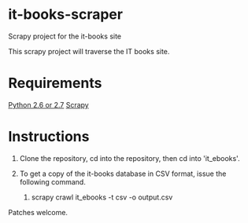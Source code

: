 it-books-scraper
================

Scrapy project for the it-books site

This scrapy project will traverse the IT books site.

# Requirements

[Python 2.6 or 2.7](http://www.python.org/)
[Scrapy](http://scrapy.org/)

# Instructions

1. Clone the repository, cd into the repository, then cd into 'it_ebooks'.

2. To get a copy of the it-books database in CSV format, issue the following command.

   1. scrapy crawl it_ebooks -t csv -o output.csv

Patches welcome.